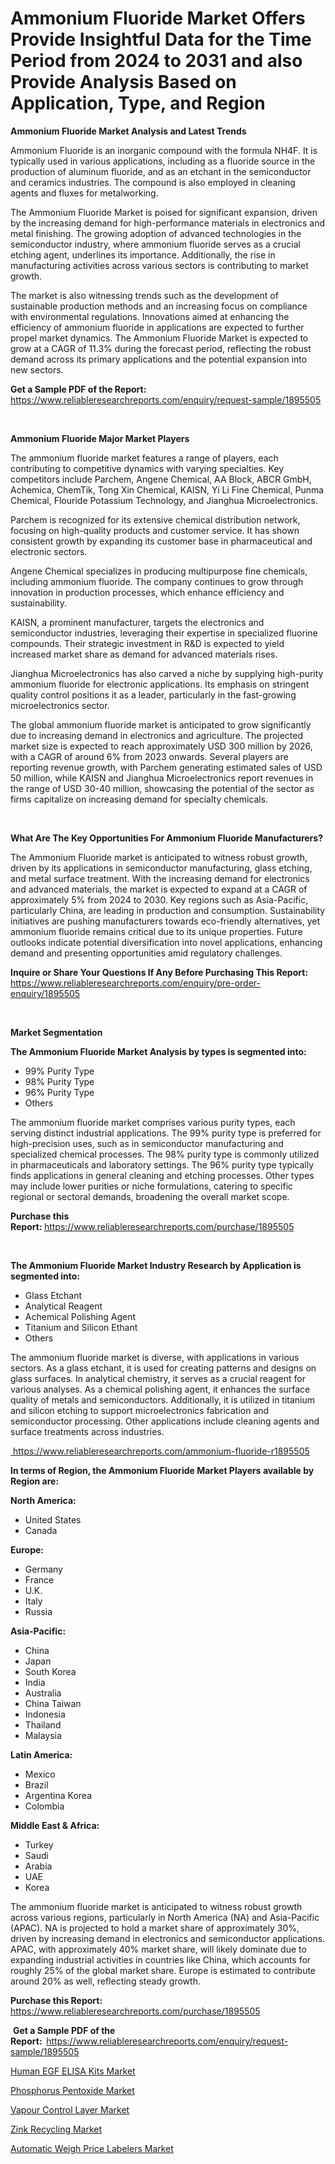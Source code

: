 <p><h1>Ammonium Fluoride Market Offers Provide Insightful Data for the Time Period from 2024 to 2031 and also Provide Analysis Based on Application, Type, and Region</h1></p><p><strong>Ammonium Fluoride Market Analysis and Latest Trends</strong></p>
<p><p>Ammonium Fluoride is an inorganic compound with the formula NH4F. It is typically used in various applications, including as a fluoride source in the production of aluminum fluoride, and as an etchant in the semiconductor and ceramics industries. The compound is also employed in cleaning agents and fluxes for metalworking.</p><p>The Ammonium Fluoride Market is poised for significant expansion, driven by the increasing demand for high-performance materials in electronics and metal finishing. The growing adoption of advanced technologies in the semiconductor industry, where ammonium fluoride serves as a crucial etching agent, underlines its importance. Additionally, the rise in manufacturing activities across various sectors is contributing to market growth.</p><p>The market is also witnessing trends such as the development of sustainable production methods and an increasing focus on compliance with environmental regulations. Innovations aimed at enhancing the efficiency of ammonium fluoride in applications are expected to further propel market dynamics. The Ammonium Fluoride Market is expected to grow at a CAGR of 11.3% during the forecast period, reflecting the robust demand across its primary applications and the potential expansion into new sectors.</p></p>
<p><strong>Get a Sample PDF of the Report:&nbsp;</strong> <a href="https://www.reliableresearchreports.com/enquiry/request-sample/1895505?utm_campaign=37&utm_medium=2&utm_source=Github&utm_content=ia&utm_term=11112024&utm_id=ammonium-fluoride">https://www.reliableresearchreports.com/enquiry/request-sample/1895505</a></p>
<p>&nbsp;</p>
<p><strong>Ammonium Fluoride Major Market Players</strong></p>
<p><p>The ammonium fluoride market features a range of players, each contributing to competitive dynamics with varying specialties. Key competitors include Parchem, Angene Chemical, AA Block, ABCR GmbH, Achemica, ChemTik, Tong Xin Chemical, KAISN, Yi Li Fine Chemical, Punma Chemical, Flouride Potassium Technology, and Jianghua Microelectronics.</p><p>Parchem is recognized for its extensive chemical distribution network, focusing on high-quality products and customer service. It has shown consistent growth by expanding its customer base in pharmaceutical and electronic sectors.</p><p>Angene Chemical specializes in producing multipurpose fine chemicals, including ammonium fluoride. The company continues to grow through innovation in production processes, which enhance efficiency and sustainability.</p><p>KAISN, a prominent manufacturer, targets the electronics and semiconductor industries, leveraging their expertise in specialized fluorine compounds. Their strategic investment in R&D is expected to yield increased market share as demand for advanced materials rises.</p><p>Jianghua Microelectronics has also carved a niche by supplying high-purity ammonium fluoride for electronic applications. Its emphasis on stringent quality control positions it as a leader, particularly in the fast-growing microelectronics sector.</p><p>The global ammonium fluoride market is anticipated to grow significantly due to increasing demand in electronics and agriculture. The projected market size is expected to reach approximately USD 300 million by 2026, with a CAGR of around 6% from 2023 onwards. Several players are reporting revenue growth, with Parchem generating estimated sales of USD 50 million, while KAISN and Jianghua Microelectronics report revenues in the range of USD 30-40 million, showcasing the potential of the sector as firms capitalize on increasing demand for specialty chemicals.</p></p>
<p>&nbsp;</p>
<p><strong>What Are The Key Opportunities For Ammonium Fluoride Manufacturers?</strong></p>
<p><p>The Ammonium Fluoride market is anticipated to witness robust growth, driven by its applications in semiconductor manufacturing, glass etching, and metal surface treatment. With the increasing demand for electronics and advanced materials, the market is expected to expand at a CAGR of approximately 5% from 2024 to 2030. Key regions such as Asia-Pacific, particularly China, are leading in production and consumption. Sustainability initiatives are pushing manufacturers towards eco-friendly alternatives, yet ammonium fluoride remains critical due to its unique properties. Future outlooks indicate potential diversification into novel applications, enhancing demand and presenting opportunities amid regulatory challenges.</p></p>
<p><strong>Inquire or Share Your Questions If Any Before Purchasing This Report:</strong> <a href="https://www.reliableresearchreports.com/enquiry/pre-order-enquiry/1895505?utm_campaign=37&utm_medium=2&utm_source=Github&utm_content=ia&utm_term=11112024&utm_id=ammonium-fluoride">https://www.reliableresearchreports.com/enquiry/pre-order-enquiry/1895505</a></p>
<p>&nbsp;</p>
<p><strong>Market Segmentation</strong></p>
<p><strong>The Ammonium Fluoride Market Analysis by types is segmented into:</strong></p>
<p><ul><li>99% Purity Type</li><li>98% Purity Type</li><li>96% Purity Type</li><li>Others</li></ul></p>
<p><p>The ammonium fluoride market comprises various purity types, each serving distinct industrial applications. The 99% purity type is preferred for high-precision uses, such as in semiconductor manufacturing and specialized chemical processes. The 98% purity type is commonly utilized in pharmaceuticals and laboratory settings. The 96% purity type typically finds applications in general cleaning and etching processes. Other types may include lower purities or niche formulations, catering to specific regional or sectoral demands, broadening the overall market scope.</p></p>
<p><strong>Purchase this Report:&nbsp;</strong><a href="https://www.reliableresearchreports.com/purchase/1895505?utm_campaign=37&utm_medium=2&utm_source=Github&utm_content=ia&utm_term=11112024&utm_id=ammonium-fluoride">https://www.reliableresearchreports.com/purchase/1895505</a></p>
<p>&nbsp;</p>
<p><strong>The Ammonium Fluoride Market Industry Research by Application is segmented into:</strong></p>
<p><ul><li>Glass Etchant</li><li>Analytical Reagent</li><li>Achemical Polishing Agent</li><li>Titanium and Silicon Ethant</li><li>Others</li></ul></p>
<p><p>The ammonium fluoride market is diverse, with applications in various sectors. As a glass etchant, it is used for creating patterns and designs on glass surfaces. In analytical chemistry, it serves as a crucial reagent for various analyses. As a chemical polishing agent, it enhances the surface quality of metals and semiconductors. Additionally, it is utilized in titanium and silicon etching to support microelectronics fabrication and semiconductor processing. Other applications include cleaning agents and surface treatments across industries.</p></p>
<p><a href="https://www.reliableresearchreports.com/ammonium-fluoride-r1895505?utm_campaign=37&utm_medium=2&utm_source=Github&utm_content=ia&utm_term=11112024&utm_id=ammonium-fluoride">&nbsp;https://www.reliableresearchreports.com/ammonium-fluoride-r1895505</a></p>
<p><strong>In terms of Region, the Ammonium Fluoride Market Players available by Region are:</strong></p>
<p>
    <p> <strong> North America: </strong>
        <ul>
            <li>United States</li>
            <li>Canada</li>
        </ul>
        </p> 
    <p> <strong> Europe: </strong>
        <ul>
            <li>Germany</li>
            <li>France</li>
            <li>U.K.</li>
            <li>Italy</li>
            <li>Russia</li>
        </ul>
        </p> 
    <p> <strong> Asia-Pacific: </strong>
        <ul>
            <li>China</li>
            <li>Japan</li>
            <li>South Korea</li>
            <li>India</li>
            <li>Australia</li>
            <li>China Taiwan</li>
            <li>Indonesia</li>
            <li>Thailand</li>
            <li>Malaysia</li>
        </ul>
        </p> 
    <p> <strong> Latin America: </strong>
        <ul>
            <li>Mexico</li>
            <li>Brazil</li>
            <li>Argentina Korea</li>
            <li>Colombia</li>
        </ul>
        </p> 
    <p> <strong> Middle East & Africa: </strong>
        <ul>
            <li>Turkey</li>
            <li>Saudi</li>
            <li>Arabia</li>
            <li>UAE</li>
            <li>Korea</li>
        </ul>
    </p>
    </p>
<p><p>The ammonium fluoride market is anticipated to witness robust growth across various regions, particularly in North America (NA) and Asia-Pacific (APAC). NA is projected to hold a market share of approximately 30%, driven by increasing demand in electronics and semiconductor applications. APAC, with approximately 40% market share, will likely dominate due to expanding industrial activities in countries like China, which accounts for roughly 25% of the global market share. Europe is estimated to contribute around 20% as well, reflecting steady growth.</p></p>
<p><strong>Purchase this Report: </strong><a href="https://www.reliableresearchreports.com/purchase/1895505?utm_campaign=37&utm_medium=2&utm_source=Github&utm_content=ia&utm_term=11112024&utm_id=ammonium-fluoride">https://www.reliableresearchreports.com/purchase/1895505</a></p>
<p>&nbsp;<strong>Get a Sample PDF of the Report:&nbsp;&nbsp;</strong><a href="https://www.reliableresearchreports.com/enquiry/request-sample/1895505?utm_campaign=37&utm_medium=2&utm_source=Github&utm_content=ia&utm_term=11112024&utm_id=ammonium-fluoride">https://www.reliableresearchreports.com/enquiry/request-sample/1895505</a></p>
<p><strong></strong></p>
<p><p><a href="https://issuu.com/reportprime-2/docs/human-egf-elisa-kits-market-size-20_1b666138972b12?utm_campaign=37&utm_medium=2&utm_source=Github&utm_content=ia&utm_term=11112024&utm_id=ammonium-fluoride">Human EGF ELISA Kits Market</a></p><p><a href="https://github.com/jennyt6m/Market-Research-Report-List-1/blob/main/phosphorus-pentoxide-market.md?utm_campaign=37&utm_medium=2&utm_source=Github&utm_content=ia&utm_term=11112024&utm_id=ammonium-fluoride">Phosphorus Pentoxide Market</a></p><p><a href="https://github.com/ChristianClark406/Market-Research-Report-List-1/blob/main/vapour-control-layer-market.md?utm_campaign=37&utm_medium=2&utm_source=Github&utm_content=ia&utm_term=11112024&utm_id=ammonium-fluoride">Vapour Control Layer Market</a></p><p><a href="https://issuu.com/reportprime-2/docs/zink-recycling-market-size-2030.ppt_e5b69a9c613e4d?utm_campaign=37&utm_medium=2&utm_source=Github&utm_content=ia&utm_term=11112024&utm_id=ammonium-fluoride">Zink Recycling Market</a></p><p><a href="https://www.linkedin.com/pulse/market-forecasting-change-global-automatic-weigh-price-labelers-yppdf?utm_campaign=37&utm_medium=2&utm_source=Github&utm_content=ia&utm_term=11112024&utm_id=ammonium-fluoride">Automatic Weigh Price Labelers Market</a></p></p>
